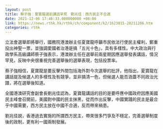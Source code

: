 ```yaml
---
layout: post
title: 蔡子強：夏寶龍選前講話罕見　劉兆佳：西方民主不合適
date: 2021-12-06 17:46:33.000000000 +08:00
link: https://news.rthk.hk/rthk/ch/component/k2/1623015-20211206.htm
categories: rthk
---
```


立法會選舉即將舉行，國務院港澳辦主任夏寶龍呼籲市民依法行使民主權利，鄭重投出神聖一票，並強調愛國者治港是搞「五光十色」，具有多樣性。中大政治與行政學系高級講師蔡子強表示，港澳辦主任在選舉前兩星期因應選舉發表講話，情況罕見，反映中央很重視完善選舉後的選舉表現，包括投票率。

蔡子強相信，夏寶龍是要反擊外間包括海外對今次選舉的批評，他指出，夏寶龍在講話提及候選人的多樣性及有競爭，並非搞清一色，但候選人能否涵蓋不同政治光譜，將在選舉後知道。

全國港澳研究會副會長劉兆佳認為，夏寶龍講話的目的是要呼應中國政府因應美國民主峰會召開前，美國對中國的民主抹黑，從而作出反擊，中國實踐的民主是最合乎中國需要，西方民主放在中國不合適，反而帶來禍患。

劉兆佳說，香港過去實施的所謂西方民主，帶來很多鬥爭及不穩定，完善選舉制度後的政制，更有利一國兩制發展。
